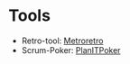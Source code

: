 # Tools
- Retro-tool: [Metroretro](https://metroretro.io)
- Scrum-Poker: [PlanITPoker](https://www.planitpoker.com)
